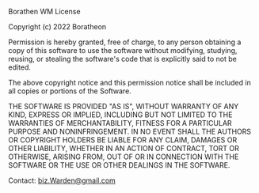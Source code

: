 Borathen WM License

Copyright (c) 2022 Boratheon

Permission is hereby granted, free of charge, to any person obtaining a copy of this software to use the software without modifying, studying, reusing, or stealing the software's code that is explicitly said to not be edited.

The above copyright notice and this permission notice shall be included in all copies or portions of the Software.

THE SOFTWARE IS PROVIDED "AS IS", WITHOUT WARRANTY OF ANY KIND, EXPRESS OR IMPLIED, INCLUDING BUT NOT LIMITED TO THE WARRANTIES OF MERCHANTABILITY, FITNESS FOR A PARTICULAR PURPOSE AND NONINFRINGEMENT. IN NO EVENT SHALL THE AUTHORS OR COPYRIGHT HOLDERS BE LIABLE FOR ANY CLAIM, DAMAGES OR OTHER LIABILITY, WHETHER IN AN ACTION OF CONTRACT, TORT OR OTHERWISE, ARISING FROM, OUT OF OR IN CONNECTION WITH THE SOFTWARE OR THE USE OR OTHER DEALINGS IN THE SOFTWARE.

Contact: biz.Warden@gmail.com